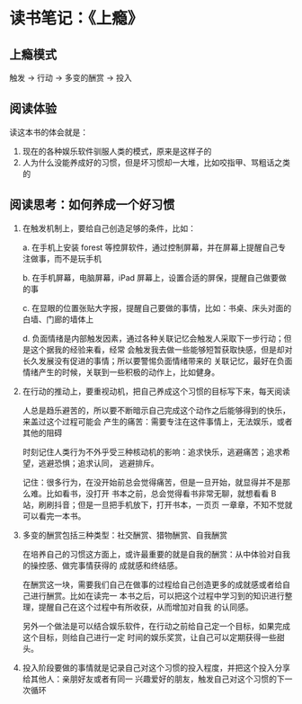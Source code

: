 # 读书笔记：《上瘾》

## 上瘾模式
触发 -> 行动 -> 多变的酬赏 -> 投入

## 阅读体验
读这本书的体会就是：
1. 现在的各种娱乐软件驯服人类的模式，原来是这样子的
2. 人为什么没能养成好的习惯，但是坏习惯却一大堆，比如咬指甲、骂粗话之类的

## 阅读思考：如何养成一个好习惯
1. 在触发机制上，要给自己创造足够的条件，比如：
   
   a. 在手机上安装 forest 等控屏软件，通过控制屏幕，并在屏幕上提醒自己专注做事，而不是玩手机

   b. 在手机屏幕，电脑屏幕，iPad 屏幕上，设置合适的屏保，提醒自己做要做的事

   c. 在显眼的位置张贴大字报，提醒自己要做的事情，比如：书桌、床头对面的白墙、门廊的墙体上

   d. 负面情绪是内部触发因素，通过各种关联记忆会触发人采取下一步行动；但是这个据我的经验来看，经常
      会触发我去做一些能够短暂获取快感，但是却对长久发展没有促进的事情；所以要警惕负面情绪带来的
      关联记忆，最好在负面情绪产生的时候，关联到一些积极的动作上，比如健身。

2. 在行动的推动上，要重视动机，把自己养成这个习惯的目标写下来，每天阅读
   
   人总是趋乐避苦的，所以要不断暗示自己完成这个动作之后能够得到的快乐，来盖过这个过程可能会
   产生的痛苦：需要专注在这件事情上，无法娱乐，或者其他的阻碍
   
   时刻记住人类行为不外乎受三种核动机的影响：追求快乐，逃避痛苦；追求希望，逃避恐惧；追求认同，
   逃避排斥。
   
   记住：很多行为，在没开始前总会觉得痛苦，但是一旦开始，就显得并不是那么难。比如看书，没打开
   书本之前，总会觉得看书非常无聊，就想看看 B 站，刷刷抖音；但是一旦把手机放下，打开书本，一页页
   一章章，不知不觉就可以看完一本书。
   
3. 多变的酬赏包括三种类型：社交酬赏、猎物酬赏、自我酬赏
   
   在培养自己的习惯这方面上，或许最重要的就是自我的酬赏：从中体验对自我的操控感、做完事情获得的
   成就感和终结感。
   
   在酬赏这一块，需要我们自己在做事的过程给自己创造更多的成就感或者给自己进行酬赏。比如在读完一
   本书之后，可以把这个过程中学习到的知识进行整理，提醒自己在这个过程中有所收获，从而增加对自我
   的认同感。
   
   另外一个做法是可以结合娱乐软件，在行动之前给自己定一个目标，如果完成这个目标，则给自己进行一定
   时间的娱乐奖赏，让自己可以定期获得一些甜头。
   
4. 投入阶段要做的事情就是记录自己对这个习惯的投入程度，并把这个投入分享给其他人：亲朋好友或者有同一
   兴趣爱好的朋友，触发自己对这个习惯的下一次循环
   